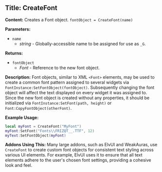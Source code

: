 ## Title: CreateFont

**Content:**
Creates a Font object.
`fontObject = CreateFont(name)`

**Parameters:**
- `name`
  - *string* - Globally-accessible name to be assigned for use as `_G`.

**Returns:**
- `fontObject`
  - *Font* - Reference to the new font object.

**Description:**
Font objects, similar to XML `<Font>` elements, may be used to create a common font pattern assigned to several widgets via `FontInstance:SetFontObject(fontObject)`.
Subsequently changing the font object will affect the text displayed on every widget it was assigned to.
Since the new font object is created without any properties, it should be initialized via `FontInstance:SetFont(path, height)` or `Font:CopyFontObject(otherFont)`.

**Example Usage:**
```lua
local myFont = CreateFont("MyFont")
myFont:SetFont("Fonts\\FRIZQT__.TTF", 12)
myText:SetFontObject(myFont)
```

**Addons Using This:**
Many large addons, such as ElvUI and WeakAuras, use `CreateFont` to create custom font objects for consistent text styling across various UI elements. For example, ElvUI uses it to ensure that all text elements adhere to the user's chosen font settings, providing a cohesive look and feel.